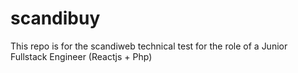 # scandibuy
This repo is for the scandiweb technical test for the role of a Junior Fullstack Engineer (Reactjs + Php)

